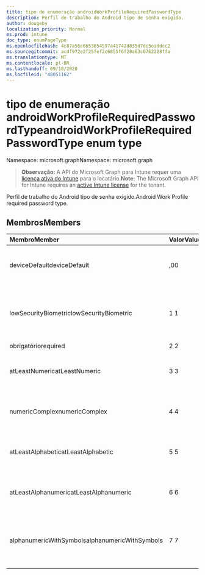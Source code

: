 ```yaml
---
title: tipo de enumeração androidWorkProfileRequiredPasswordType
description: Perfil de trabalho do Android tipo de senha exigido.
author: dougeby
localization_priority: Normal
ms.prod: intune
doc_type: enumPageType
ms.openlocfilehash: 4c87a56e6b53654597a41742d835d7de5eaddcc2
ms.sourcegitcommit: acdf972e2f25fef2c6855f6f28a63c0762228ffa
ms.translationtype: MT
ms.contentlocale: pt-BR
ms.lasthandoff: 09/18/2020
ms.locfileid: "48051162"
---
```

# <a name="androidworkprofilerequiredpasswordtype-enum-type"></a><span data-ttu-id="0dbf5-103">tipo de enumeração androidWorkProfileRequiredPasswordType</span><span class="sxs-lookup"><span data-stu-id="0dbf5-103">androidWorkProfileRequiredPasswordType enum type</span></span>

<span data-ttu-id="0dbf5-104">Namespace: microsoft.graph</span><span class="sxs-lookup"><span data-stu-id="0dbf5-104">Namespace: microsoft.graph</span></span>

> <span data-ttu-id="0dbf5-105">**Observação:** A API do Microsoft Graph para Intune requer uma [licença ativa do Intune](https://go.microsoft.com/fwlink/?linkid=839381) para o locatário.</span><span class="sxs-lookup"><span data-stu-id="0dbf5-105">**Note:** The Microsoft Graph API for Intune requires an [active Intune license](https://go.microsoft.com/fwlink/?linkid=839381) for the tenant.</span></span>

<span data-ttu-id="0dbf5-106">Perfil de trabalho do Android tipo de senha exigido.</span><span class="sxs-lookup"><span data-stu-id="0dbf5-106">Android Work Profile required password type.</span></span>

## <a name="members"></a><span data-ttu-id="0dbf5-107">Membros</span><span class="sxs-lookup"><span data-stu-id="0dbf5-107">Members</span></span>
|<span data-ttu-id="0dbf5-108">Membro</span><span class="sxs-lookup"><span data-stu-id="0dbf5-108">Member</span></span>|<span data-ttu-id="0dbf5-109">Valor</span><span class="sxs-lookup"><span data-stu-id="0dbf5-109">Value</span></span>|<span data-ttu-id="0dbf5-110">Descrição</span><span class="sxs-lookup"><span data-stu-id="0dbf5-110">Description</span></span>|
|:---|:---|:---|
|<span data-ttu-id="0dbf5-111">deviceDefault</span><span class="sxs-lookup"><span data-stu-id="0dbf5-111">deviceDefault</span></span>|<span data-ttu-id="0dbf5-112">,0</span><span class="sxs-lookup"><span data-stu-id="0dbf5-112">0</span></span>|<span data-ttu-id="0dbf5-113">Valor padrão do dispositivo, sem intenção.</span><span class="sxs-lookup"><span data-stu-id="0dbf5-113">Device default value, no intent.</span></span>|
|<span data-ttu-id="0dbf5-114">lowSecurityBiometric</span><span class="sxs-lookup"><span data-stu-id="0dbf5-114">lowSecurityBiometric</span></span>|<span data-ttu-id="0dbf5-115">1 </span><span class="sxs-lookup"><span data-stu-id="0dbf5-115">1</span></span>|<span data-ttu-id="0dbf5-116">Senha com base em Biometria de segurança baixa necessária.</span><span class="sxs-lookup"><span data-stu-id="0dbf5-116">Low security biometrics based password required.</span></span>|
|<span data-ttu-id="0dbf5-117">obrigatório</span><span class="sxs-lookup"><span data-stu-id="0dbf5-117">required</span></span>|<span data-ttu-id="0dbf5-118">2 </span><span class="sxs-lookup"><span data-stu-id="0dbf5-118">2</span></span>|<span data-ttu-id="0dbf5-119">Obrigatório.</span><span class="sxs-lookup"><span data-stu-id="0dbf5-119">Required.</span></span>|
|<span data-ttu-id="0dbf5-120">atLeastNumeric</span><span class="sxs-lookup"><span data-stu-id="0dbf5-120">atLeastNumeric</span></span>|<span data-ttu-id="0dbf5-121">3 </span><span class="sxs-lookup"><span data-stu-id="0dbf5-121">3</span></span>|<span data-ttu-id="0dbf5-122">É necessário pelo menos a senha numérica.</span><span class="sxs-lookup"><span data-stu-id="0dbf5-122">At least numeric password required.</span></span>|
|<span data-ttu-id="0dbf5-123">numericComplex</span><span class="sxs-lookup"><span data-stu-id="0dbf5-123">numericComplex</span></span>|<span data-ttu-id="0dbf5-124">4 </span><span class="sxs-lookup"><span data-stu-id="0dbf5-124">4</span></span>|<span data-ttu-id="0dbf5-125">Senha numérica complexa obrigatória.</span><span class="sxs-lookup"><span data-stu-id="0dbf5-125">Numeric complex password required.</span></span>|
|<span data-ttu-id="0dbf5-126">atLeastAlphabetic</span><span class="sxs-lookup"><span data-stu-id="0dbf5-126">atLeastAlphabetic</span></span>|<span data-ttu-id="0dbf5-127">5 </span><span class="sxs-lookup"><span data-stu-id="0dbf5-127">5</span></span>|<span data-ttu-id="0dbf5-128">É necessária pelo menos a senha alfabética.</span><span class="sxs-lookup"><span data-stu-id="0dbf5-128">At least alphabetic password required.</span></span>|
|<span data-ttu-id="0dbf5-129">atLeastAlphanumeric</span><span class="sxs-lookup"><span data-stu-id="0dbf5-129">atLeastAlphanumeric</span></span>|<span data-ttu-id="0dbf5-130">6 </span><span class="sxs-lookup"><span data-stu-id="0dbf5-130">6</span></span>|<span data-ttu-id="0dbf5-131">É necessária pelo menos a senha alfanumérica.</span><span class="sxs-lookup"><span data-stu-id="0dbf5-131">At least alphanumeric password required.</span></span>|
|<span data-ttu-id="0dbf5-132">alphanumericWithSymbols</span><span class="sxs-lookup"><span data-stu-id="0dbf5-132">alphanumericWithSymbols</span></span>|<span data-ttu-id="0dbf5-133">7 </span><span class="sxs-lookup"><span data-stu-id="0dbf5-133">7</span></span>|<span data-ttu-id="0dbf5-134">É necessário pelo menos alfanumérico com senha de símbolo.</span><span class="sxs-lookup"><span data-stu-id="0dbf5-134">At least alphanumeric with symbols password required.</span></span>|









